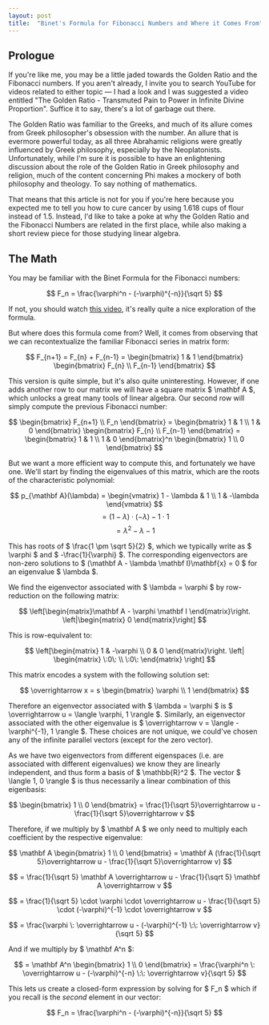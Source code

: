 ```yaml
---
layout: post
title:  "Binet's Formula for Fibonacci Numbers and Where it Comes From"
---
```


## Prologue

If you're like me, you may be a little jaded towards the Golden Ratio and the Fibonacci numbers. If you aren't already, I invite you to search YouTube for videos related to either topic &mdash; I had a look and I was suggested a video entitled 
"The Golden Ratio - Transmuted Pain to Power in Infinite Divine Proportion". Suffice it to say, there's a lot of garbage out there. 

The Golden Ratio was familiar to the Greeks, and much of its allure comes from Greek philosopher's obsession with the number. An allure that is evermore powerful today, as all three Abrahamic religions were greatly influenced by Greek philosophy, 
especially by the Neoplatonists. Unfortunately, while I'm sure it is possible to have an enlightening discussion about the role of the Golden Ratio in Greek philosophy and religion, much of the content concerning Phi makes a mockery of 
both philosophy and theology. To say nothing of mathematics.

That means that this article is not for you if you're here because you expected me to tell you how to cure cancer by using 1.618 cups of flour instead of 1.5. Instead, I'd like to take a poke at why the Golden Ratio and the Fibonacci Numbers are 
related in the first place, while also making a short review piece for those studying linear algebra.

## The Math

You may be familiar with the Binet Formula for the Fibonacci numbers:

$$ F_n = \frac{\varphi^n - (-\varphi)^{-n}}{\sqrt 5} $$

If not, you should watch [this video](https://www.youtube.com/watch?v=ghxQA3vvhsk), it's really quite a nice exploration of the formula.

But where does this formula come from? Well, it comes from observing that we can recontextualize the familiar Fibonacci series in matrix form:

$$ F_{n+1} = F_{n} + F_{n-1} = \begin{bmatrix} 1 & 1 \end{bmatrix} \begin{bmatrix} F_{n} \\ F_{n-1} \end{bmatrix} $$

This version is quite simple, but it's also quite uninteresting. However, if one adds another row to our matrix we will have a square matrix $ \mathbf A $, which unlocks a great many tools of linear algebra. Our second row will simply compute the previous Fibonacci number:

$$ \begin{bmatrix} F_{n+1} \\ F_n \end{bmatrix} = \begin{bmatrix} 1 & 1 \\ 1 & 0 \end{bmatrix} \begin{bmatrix} F_{n} \\ F_{n-1} \end{bmatrix} = \begin{bmatrix} 1 & 1 \\ 1 & 0 \end{bmatrix}^n \begin{bmatrix} 1 \\ 0 \end{bmatrix} $$

But we want a more efficient way to compute this, and fortunately we have one. We'll start by finding the eigenvalues of this matrix, which are the roots of the characteristic polynomial:

$$ p_{\mathbf A}(\lambda) = \begin{vmatrix} 1 - \lambda & 1 \\ 1 & -\lambda \end{vmatrix} $$
$$ = (1 - \lambda) \cdot (-\lambda) - 1 \cdot 1 $$
$$ = \lambda^2 - \lambda - 1 $$

This has roots of $ \frac{1 \pm \sqrt 5}{2} $, which we typically write as $ \varphi $ and $ -\frac{1}{\varphi} $. The corresponding eigenvectors are non-zero solutions to $ (\mathbf A - \lambda \mathbf I)\mathbf{x} = 0 $ for an eigenvalue $ \lambda $. 

We find the eigenvector associated with $ \lambda = \varphi $ by row-reduction on the following matrix:

$$ \left[\begin{matrix}\mathbf A - \varphi \mathbf I \end{matrix}\right. \left|\begin{matrix} 0 \end{matrix}\right] $$

This is row-equivalent to:

$$ \left[\begin{matrix} 1 & -\varphi \\ 0 & 0 \end{matrix}\right. \left| \begin{matrix} \:0\: \\ \:0\: \end{matrix} \right] $$

This matrix encodes a system with the following solution set:

$$ \overrightarrow x = s \begin{bmatrix} \varphi \\ 1 \end{bmatrix} $$

Therefore an eigenvector associated with $ \lambda = \varphi $ is $ \overrightarrow u = \langle \varphi, 1 \rangle $. Similarly, an eigenvector associated with the other eigenvalue is $ \overrightarrow v = \langle -\varphi^{-1}, 1 \rangle $. 
These choices are not unique, we could've chosen any of the infinite parallel vectors (except for the zero vector).

As we have two eigenvectors from different eigenspaces (i.e. are associated with different eigenvalues) we know they are linearly independent, and thus form a basis of $ \mathbb{R}^2 $. The vector $ \langle 1, 0 \rangle $ is thus necessarily a linear 
combination of this eigenbasis:

$$ \begin{bmatrix} 1 \\ 0 \end{bmatrix} = \frac{1}{\sqrt 5}\overrightarrow u - \frac{1}{\sqrt 5}\overrightarrow v $$

Therefore, if we multiply by $ \mathbf A $ we only need to multiply each coefficient by the respective eigenvalue:

$$ \mathbf A \begin{bmatrix} 1 \\ 0 \end{bmatrix} = \mathbf A (\frac{1}{\sqrt 5}\overrightarrow u - \frac{1}{\sqrt 5}\overrightarrow v) $$

$$ = \frac{1}{\sqrt 5} \mathbf A \overrightarrow u - \frac{1}{\sqrt 5} \mathbf A \overrightarrow v $$

$$ = \frac{1}{\sqrt 5} \cdot \varphi \cdot \overrightarrow u - \frac{1}{\sqrt 5} \cdot (-\varphi)^{-1} \cdot \overrightarrow v $$

$$ = \frac{\varphi \: \overrightarrow u - (-\varphi)^{-1} \:\: \overrightarrow v}{\sqrt 5} $$

And if we multiply by $ \mathbf A^n $:

$$ = \mathbf A^n \begin{bmatrix} 1 \\ 0 \end{bmatrix} = \frac{\varphi^n \: \overrightarrow u - (-\varphi)^{-n} \:\: \overrightarrow v}{\sqrt 5} $$

This lets us create a closed-form expression by solving for $ F_n $ which if you recall is the *second* element in our vector:

$$ F_n = \frac{\varphi^n - (-\varphi)^{-n}}{\sqrt 5} $$
